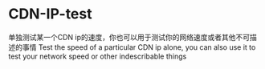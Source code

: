 # CDN-IP-test
单独测试某一个CDN ip的速度，你也可以用于测试你的网络速度或者其他不可描述的事情
Test the speed of a particular CDN ip alone, you can also use it to test your network speed or other indescribable things
